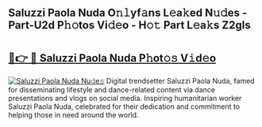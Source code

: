 ## Saluzzi Paola Nuda O𝚗𝚕yf𝚊ns L𝚎a𝚔ed N𝚞𝚍es - Part-U2d P𝚑𝚘tos Vi𝚍𝚎o - H𝚘𝚝 Part L𝚎a𝚔s Z2gls

# <h2><a href="http://kf86o0g.oniu.top/?m=Saluzzi+Paola+Nuda">🔗👉 🔴 Saluzzi Paola Nuda P𝚑ot𝚘𝚜 V𝚒d𝚎o</a></h2>

[![Saluzzi Paola Nuda Nu𝚍e𝚜](https://i.imgur.com/0qMVB7G.gif)](http://kf86o0g.oniu.top/?m=Saluzzi+Paola+Nuda)
Digital trendsetter Saluzzi Paola Nuda, famed for disseminating lifestyle and dance-related content via dance presentations and vlogs on social media. Inspiring humanitarian worker Saluzzi Paola Nuda, celebrated for their dedication and commitment to helping those in need around the world.  
